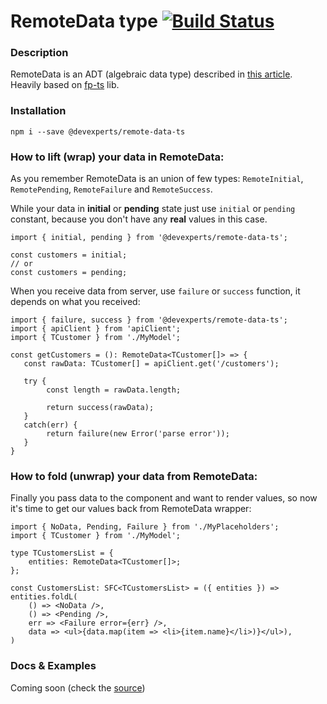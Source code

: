 # RemoteData type [![Build Status](https://travis-ci.org/devex-web-frontend/remote-data-ts.svg?branch=master)](https://travis-ci.org/devex-web-frontend/remote-data-ts)
### Description
RemoteData is an ADT (algebraic data type) described in [this article](https://medium.com/@gcanti/slaying-a-ui-antipattern-with-flow-5eed0cfb627b). Heavily based on [fp-ts](https://github.com/gcanti/fp-ts) lib.

### Installation
`npm i --save @devexperts/remote-data-ts` 

### How to lift (wrap) your data in RemoteData:
As you remember RemoteData is an union of few types: `RemoteInitial`, `RemotePending`, `RemoteFailure` and `RemoteSuccess`.

While your data in **initial** or **pending** state just use `initial` or `pending` constant, because you don't have any **real** values in this case.

```
import { initial, pending } from '@devexperts/remote-data-ts';
 
const customers = initial;
// or
const customers = pending;
```
  
When you receive data from server, use `failure` or `success` function, it depends on what you received:
```
import { failure, success } from '@devexperts/remote-data-ts';
import { apiClient } from 'apiClient'; 
import { TCustomer } from './MyModel';
 
const getCustomers = (): RemoteData<TCustomer[]> => {
   const rawData: TCustomer[] = apiClient.get('/customers');
   
   try {
        const length = rawData.length;

        return success(rawData);
   }
   catch(err) {
        return failure(new Error('parse error'));
   }
}
``` 

### How to fold (unwrap) your data from RemoteData:
Finally you pass data to the component and want to render values, so now it's time to get our values back from RemoteData wrapper:
```
import { NoData, Pending, Failure } from './MyPlaceholders';
import { TCustomer } from './MyModel';
 
type TCustomersList = {
    entities: RemoteData<TCustomer[]>;
};
 
const CustomersList: SFC<TCustomersList> = ({ entities }) => entities.foldL(
    () => <NoData />,
    () => <Pending />,
    err => <Failure error={err} />,
    data => <ul>{data.map(item => <li>{item.name}</li>)}</ul>),
)
``` 

### Docs & Examples
Coming soon (check the [source](src/remote-data.ts))
